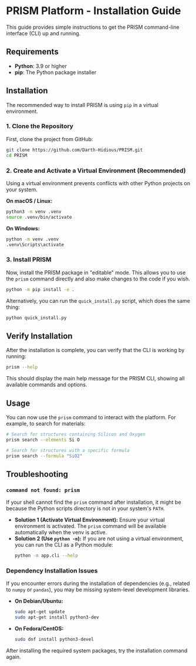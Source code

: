 # PRISM Platform - Installation Guide

This guide provides simple instructions to get the PRISM command-line interface (CLI) up and running.

## Requirements

- **Python**: 3.9 or higher
- **pip**: The Python package installer

## Installation

The recommended way to install PRISM is using `pip` in a virtual environment.

### 1. Clone the Repository

First, clone the project from GitHub:

```bash
git clone https://github.com/Darth-Hidious/PRISM.git
cd PRISM
```

### 2. Create and Activate a Virtual Environment (Recommended)

Using a virtual environment prevents conflicts with other Python projects on your system.

**On macOS / Linux:**
```bash
python3 -m venv .venv
source .venv/bin/activate
```

**On Windows:**
```bash
python -m venv .venv
.venv\Scripts\activate
```

### 3. Install PRISM

Now, install the PRISM package in "editable" mode. This allows you to use the `prism` command directly and also make changes to the code if you wish.

```bash
python -m pip install -e .
```
Alternatively, you can run the `quick_install.py` script, which does the same thing:
```bash
python quick_install.py
```

## Verify Installation

After the installation is complete, you can verify that the CLI is working by running:

```bash
prism --help
```

This should display the main help message for the PRISM CLI, showing all available commands and options.

## Usage

You can now use the `prism` command to interact with the platform. For example, to search for materials:

```bash
# Search for structures containing Silicon and Oxygen
prism search --elements Si O

# Search for structures with a specific formula
prism search --formula "SiO2"
```

## Troubleshooting

### `command not found: prism`

If your shell cannot find the `prism` command after installation, it might be because the Python scripts directory is not in your system's `PATH`.

- **Solution 1 (Activate Virtual Environment):** Ensure your virtual environment is activated. The `prism` command will be available automatically when the venv is active.
- **Solution 2 (Use `python -m`):** If you are not using a virtual environment, you can run the CLI as a Python module:
  ```bash
  python -m app.cli --help
  ```

### Dependency Installation Issues

If you encounter errors during the installation of dependencies (e.g., related to `numpy` or `pandas`), you may be missing system-level development libraries.

- **On Debian/Ubuntu:**
  ```bash
  sudo apt-get update
  sudo apt-get install python3-dev
  ```
- **On Fedora/CentOS:**
  ```bash
  sudo dnf install python3-devel
  ```

After installing the required system packages, try the installation command again.
